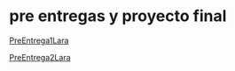 # pre entregas y proyecto final

[PreEntrega1Lara](https://angellara11.github.io/Pre-entregas-y-proyecto-final-js/PreEntrega1Lara)

[PreEntrega2Lara](https://angellara11.github.io/Pre-entregas-y-proyecto-final-js/PreEntrega2Lara/)
